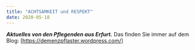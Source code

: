 ```yaml
---
title: "ACHTSAMKEIT und RESPEKT"
date: 2020-05-18
---
```

***Aktuelles von den Pflegenden aus Erfurt.***
Das finden Sie immer auf dem Blog:
[https://demenzpflaster.wordpress.com/]
